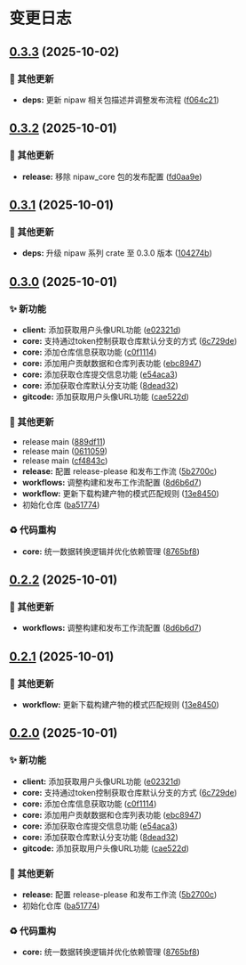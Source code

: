 # 变更日志

## [0.3.3](https://github.com/puniyu-plugins/nipaw/compare/v0.3.2...v0.3.3) (2025-10-02)


### 🔧 其他更新

* **deps:** 更新 nipaw 相关包描述并调整发布流程 ([f064c21](https://github.com/puniyu-plugins/nipaw/commit/f064c211da35fb62f938725406ebe969c320e35b))

## [0.3.2](https://github.com/puniyu-plugins/nipaw/compare/v0.3.1...v0.3.2) (2025-10-01)


### 🔧 其他更新

* **release:** 移除 nipaw_core 包的发布配置 ([fd0aa9e](https://github.com/puniyu-plugins/nipaw/commit/fd0aa9e595230b9011080736966a3864b53d8419))

## [0.3.1](https://github.com/puniyu-plugins/nipaw/compare/v0.3.0...v0.3.1) (2025-10-01)


### 🔧 其他更新

* **deps:** 升级 nipaw 系列 crate 至 0.3.0 版本 ([104274b](https://github.com/puniyu-plugins/nipaw/commit/104274b3b62b4e662e1376fcd35b5ec1fcd29e2d))

## [0.3.0](https://github.com/puniyu-plugins/nipaw/compare/v0.2.2...v0.3.0) (2025-10-01)


### ✨ 新功能

* **client:** 添加获取用户头像URL功能 ([e02321d](https://github.com/puniyu-plugins/nipaw/commit/e02321d7eee5e225fb4e235148643031496f1b11))
* **core:** 支持通过token控制获取仓库默认分支的方式 ([6c729de](https://github.com/puniyu-plugins/nipaw/commit/6c729dec53f0d6e29263e22344c67c88721b517d))
* **core:** 添加仓库信息获取功能 ([c0f1114](https://github.com/puniyu-plugins/nipaw/commit/c0f1114af7764e6a7e1362edbafe04721119639b))
* **core:** 添加用户贡献数据和仓库列表功能 ([ebc8947](https://github.com/puniyu-plugins/nipaw/commit/ebc894715d67d6a14c3385ccbe6c786f48c080bd))
* **core:** 添加获取仓库提交信息功能 ([e54aca3](https://github.com/puniyu-plugins/nipaw/commit/e54aca38e6f5b68a34f0729e4f1052cc31d50f6e))
* **core:** 添加获取仓库默认分支功能 ([8dead32](https://github.com/puniyu-plugins/nipaw/commit/8dead321fe0aae917d08ea61fa64a3d64c2c56e3))
* **gitcode:** 添加获取用户头像URL功能 ([cae522d](https://github.com/puniyu-plugins/nipaw/commit/cae522d36232bd45f9bcd22a3a774c4383e760d5))


### 🔧 其他更新

* release main ([889df11](https://github.com/puniyu-plugins/nipaw/commit/889df11713dce70094ab9715f772866516ed1277))
* release main ([0611059](https://github.com/puniyu-plugins/nipaw/commit/0611059583fef44ba9bb2678477e7b63dad89a32))
* release main ([cf4843c](https://github.com/puniyu-plugins/nipaw/commit/cf4843cef525bd11cbf52967b0a15741d8a9e726))
* **release:** 配置 release-please 和发布工作流 ([5b2700c](https://github.com/puniyu-plugins/nipaw/commit/5b2700c2155645a6fd5625c9514e3bb89b484307))
* **workflows:** 调整构建和发布工作流配置 ([8d6b6d7](https://github.com/puniyu-plugins/nipaw/commit/8d6b6d7fc9994bbd832afd9ee010b88513c1e5e8))
* **workflow:** 更新下载构建产物的模式匹配规则 ([13e8450](https://github.com/puniyu-plugins/nipaw/commit/13e845074d762b555499b122c86d7968ca83df30))
* 初始化仓库 ([ba51774](https://github.com/puniyu-plugins/nipaw/commit/ba517747af1ca817786475db2bf15ad753d91000))


### ♻️ 代码重构

* **core:** 统一数据转换逻辑并优化依赖管理 ([8765bf8](https://github.com/puniyu-plugins/nipaw/commit/8765bf8e6b483ee10ab723efb01e7476cccc1ff4))

## [0.2.2](https://github.com/puniyu-plugins/nipaw/compare/v0.2.1...v0.2.2) (2025-10-01)


### 🔧 其他更新

* **workflows:** 调整构建和发布工作流配置 ([8d6b6d7](https://github.com/puniyu-plugins/nipaw/commit/8d6b6d7fc9994bbd832afd9ee010b88513c1e5e8))

## [0.2.1](https://github.com/puniyu-plugins/nipaw/compare/v0.2.0...v0.2.1) (2025-10-01)


### 🔧 其他更新

* **workflow:** 更新下载构建产物的模式匹配规则 ([13e8450](https://github.com/puniyu-plugins/nipaw/commit/13e845074d762b555499b122c86d7968ca83df30))

## [0.2.0](https://github.com/puniyu-plugins/nipaw/compare/v0.1.0...v0.2.0) (2025-10-01)


### ✨ 新功能

* **client:** 添加获取用户头像URL功能 ([e02321d](https://github.com/puniyu-plugins/nipaw/commit/e02321d7eee5e225fb4e235148643031496f1b11))
* **core:** 支持通过token控制获取仓库默认分支的方式 ([6c729de](https://github.com/puniyu-plugins/nipaw/commit/6c729dec53f0d6e29263e22344c67c88721b517d))
* **core:** 添加仓库信息获取功能 ([c0f1114](https://github.com/puniyu-plugins/nipaw/commit/c0f1114af7764e6a7e1362edbafe04721119639b))
* **core:** 添加用户贡献数据和仓库列表功能 ([ebc8947](https://github.com/puniyu-plugins/nipaw/commit/ebc894715d67d6a14c3385ccbe6c786f48c080bd))
* **core:** 添加获取仓库提交信息功能 ([e54aca3](https://github.com/puniyu-plugins/nipaw/commit/e54aca38e6f5b68a34f0729e4f1052cc31d50f6e))
* **core:** 添加获取仓库默认分支功能 ([8dead32](https://github.com/puniyu-plugins/nipaw/commit/8dead321fe0aae917d08ea61fa64a3d64c2c56e3))
* **gitcode:** 添加获取用户头像URL功能 ([cae522d](https://github.com/puniyu-plugins/nipaw/commit/cae522d36232bd45f9bcd22a3a774c4383e760d5))


### 🔧 其他更新

* **release:** 配置 release-please 和发布工作流 ([5b2700c](https://github.com/puniyu-plugins/nipaw/commit/5b2700c2155645a6fd5625c9514e3bb89b484307))
* 初始化仓库 ([ba51774](https://github.com/puniyu-plugins/nipaw/commit/ba517747af1ca817786475db2bf15ad753d91000))


### ♻️ 代码重构

* **core:** 统一数据转换逻辑并优化依赖管理 ([8765bf8](https://github.com/puniyu-plugins/nipaw/commit/8765bf8e6b483ee10ab723efb01e7476cccc1ff4))
